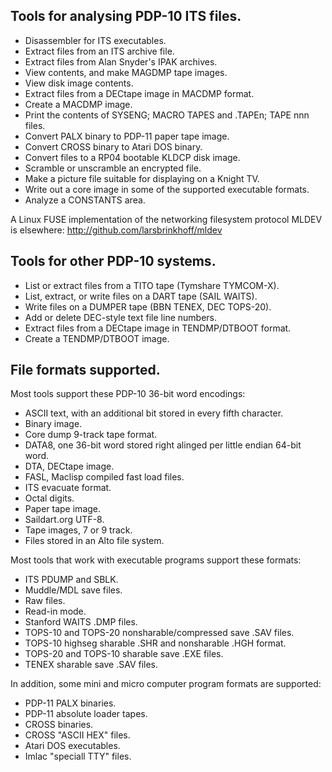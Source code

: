 ## Tools for analysing PDP-10 ITS files.

- Disassembler for ITS executables.
- Extract files from an ITS archive file.
- Extract files from Alan Snyder's IPAK archives.
- View contents, and make MAGDMP tape images.
- View disk image contents.
- Extract files from a DECtape image in MACDMP format.
- Create a MACDMP image.
- Print the contents of SYSENG; MACRO TAPES and .TAPEn; TAPE nnn files.
- Convert PALX binary to PDP-11 paper tape image.
- Convert CROSS binary to Atari DOS binary.
- Convert files to a RP04 bootable KLDCP disk image.
- Scramble or unscramble an encrypted file.
- Make a picture file suitable for displaying on a Knight TV.
- Write out a core image in some of the supported executable formats.
- Analyze a CONSTANTS area.

A Linux FUSE implementation of the networking filesystem protocol MLDEV
is elsewhere: http://github.com/larsbrinkhoff/mldev

## Tools for other PDP-10 systems.

- List or extract files from a TITO tape (Tymshare TYMCOM-X).
- List, extract, or write files on a DART tape (SAIL WAITS).
- Write files on a DUMPER tape (BBN TENEX, DEC TOPS-20).
- Add or delete DEC-style text file line numbers.
- Extract files from a DECtape image in TENDMP/DTBOOT format.
- Create a TENDMP/DTBOOT image.

## File formats supported.

Most tools support these PDP-10 36-bit word encodings:

- ASCII text, with an additional bit stored in every fifth character.
- Binary image.
- Core dump 9-track tape format.
- DATA8, one 36-bit word stored right alinged per little endian 64-bit word.
- DTA, DECtape image.
- FASL, Maclisp compiled fast load files.
- ITS evacuate format.
- Octal digits.
- Paper tape image.
- Saildart.org UTF-8.
- Tape images, 7 or 9 track.
- Files stored in an Alto file system.

Most tools that work with executable programs support these formats:

- ITS PDUMP and SBLK.
- Muddle/MDL save files.
- Raw files.
- Read-in mode.
- Stanford WAITS .DMP files.
- TOPS-10 and TOPS-20 nonsharable/compressed save .SAV files.
- TOPS-10 highseg sharable .SHR and nonsharable .HGH format.
- TOPS-20 and TOPS-10 sharable save .EXE files.
- TENEX sharable save .SAV files.

In addition, some mini and micro computer program formats are supported:

- PDP-11 PALX binaries.
- PDP-11 absolute loader tapes.
- CROSS binaries.
- CROSS "ASCII HEX" files.
- Atari DOS executables.
- Imlac "speciall TTY" files.
